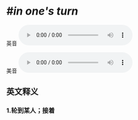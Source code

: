 # ***\#in one's turn*** 
英音
<audio src="./media/in one's turn1.aac" controls="controls"></audio>

美音
<audio src="./media/in one's turn2.aac" controls="controls"></audio>



  

英文释义
---
### 1.**轮到某人；接着**  


